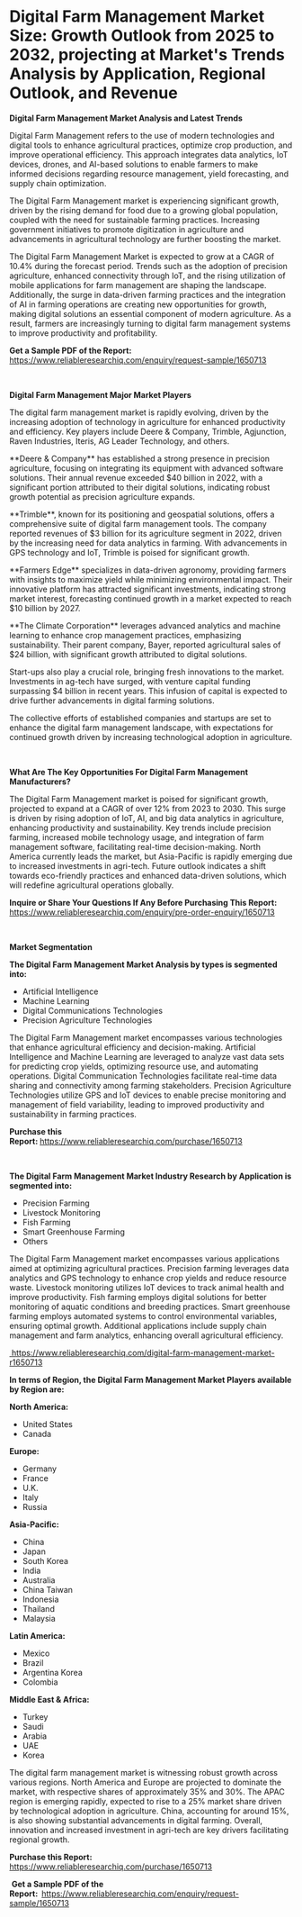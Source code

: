 <p><h1>Digital Farm Management Market Size: Growth Outlook from 2025 to 2032, projecting at Market's Trends Analysis by Application, Regional Outlook, and Revenue</h1></p><p><strong>Digital Farm Management Market Analysis and Latest Trends</strong></p>
<p><p>Digital Farm Management refers to the use of modern technologies and digital tools to enhance agricultural practices, optimize crop production, and improve operational efficiency. This approach integrates data analytics, IoT devices, drones, and AI-based solutions to enable farmers to make informed decisions regarding resource management, yield forecasting, and supply chain optimization. </p><p>The Digital Farm Management market is experiencing significant growth, driven by the rising demand for food due to a growing global population, coupled with the need for sustainable farming practices. Increasing government initiatives to promote digitization in agriculture and advancements in agricultural technology are further boosting the market. </p><p>The Digital Farm Management Market is expected to grow at a CAGR of 10.4% during the forecast period. Trends such as the adoption of precision agriculture, enhanced connectivity through IoT, and the rising utilization of mobile applications for farm management are shaping the landscape. Additionally, the surge in data-driven farming practices and the integration of AI in farming operations are creating new opportunities for growth, making digital solutions an essential component of modern agriculture. As a result, farmers are increasingly turning to digital farm management systems to improve productivity and profitability.</p></p>
<p><strong>Get a Sample PDF of the Report:&nbsp;</strong> <a href="https://www.reliableresearchiq.com/enquiry/request-sample/1650713?utm_campaign=3583&utm_medium=2&utm_source=Github&utm_content=ia&utm_term=19042025&utm_id=digital-farm-management">https://www.reliableresearchiq.com/enquiry/request-sample/1650713</a></p>
<p>&nbsp;</p>
<p><strong>Digital Farm Management Major Market Players</strong></p>
<p><p>The digital farm management market is rapidly evolving, driven by the increasing adoption of technology in agriculture for enhanced productivity and efficiency. Key players include Deere & Company, Trimble, Agjunction, Raven Industries, Iteris, AG Leader Technology, and others.</p><p>**Deere & Company** has established a strong presence in precision agriculture, focusing on integrating its equipment with advanced software solutions. Their annual revenue exceeded $40 billion in 2022, with a significant portion attributed to their digital solutions, indicating robust growth potential as precision agriculture expands.</p><p>**Trimble**, known for its positioning and geospatial solutions, offers a comprehensive suite of digital farm management tools. The company reported revenues of $3 billion for its agriculture segment in 2022, driven by the increasing need for data analytics in farming. With advancements in GPS technology and IoT, Trimble is poised for significant growth.</p><p>**Farmers Edge** specializes in data-driven agronomy, providing farmers with insights to maximize yield while minimizing environmental impact. Their innovative platform has attracted significant investments, indicating strong market interest, forecasting continued growth in a market expected to reach $10 billion by 2027.</p><p>**The Climate Corporation** leverages advanced analytics and machine learning to enhance crop management practices, emphasizing sustainability. Their parent company, Bayer, reported agricultural sales of $24 billion, with significant growth attributed to digital solutions.</p><p>Start-ups also play a crucial role, bringing fresh innovations to the market. Investments in ag-tech have surged, with venture capital funding surpassing $4 billion in recent years. This infusion of capital is expected to drive further advancements in digital farming solutions.</p><p>The collective efforts of established companies and startups are set to enhance the digital farm management landscape, with expectations for continued growth driven by increasing technological adoption in agriculture.</p></p>
<p>&nbsp;</p>
<p><strong>What Are The Key Opportunities For Digital Farm Management Manufacturers?</strong></p>
<p><p>The Digital Farm Management market is poised for significant growth, projected to expand at a CAGR of over 12% from 2023 to 2030. This surge is driven by rising adoption of IoT, AI, and big data analytics in agriculture, enhancing productivity and sustainability. Key trends include precision farming, increased mobile technology usage, and integration of farm management software, facilitating real-time decision-making. North America currently leads the market, but Asia-Pacific is rapidly emerging due to increased investments in agri-tech. Future outlook indicates a shift towards eco-friendly practices and enhanced data-driven solutions, which will redefine agricultural operations globally.</p></p>
<p><strong>Inquire or Share Your Questions If Any Before Purchasing This Report:</strong> <a href="https://www.reliableresearchiq.com/enquiry/pre-order-enquiry/1650713?utm_campaign=3583&utm_medium=2&utm_source=Github&utm_content=ia&utm_term=19042025&utm_id=digital-farm-management">https://www.reliableresearchiq.com/enquiry/pre-order-enquiry/1650713</a></p>
<p>&nbsp;</p>
<p><strong>Market Segmentation</strong></p>
<p><strong>The Digital Farm Management Market Analysis by types is segmented into:</strong></p>
<p><ul><li>Artificial Intelligence</li><li>Machine Learning</li><li>Digital Communications Technologies</li><li>Precision Agriculture Technologies</li></ul></p>
<p><p>The Digital Farm Management market encompasses various technologies that enhance agricultural efficiency and decision-making. Artificial Intelligence and Machine Learning are leveraged to analyze vast data sets for predicting crop yields, optimizing resource use, and automating operations. Digital Communication Technologies facilitate real-time data sharing and connectivity among farming stakeholders. Precision Agriculture Technologies utilize GPS and IoT devices to enable precise monitoring and management of field variability, leading to improved productivity and sustainability in farming practices.</p></p>
<p><strong>Purchase this Report:&nbsp;</strong><a href="https://www.reliableresearchiq.com/purchase/1650713?utm_campaign=3583&utm_medium=2&utm_source=Github&utm_content=ia&utm_term=19042025&utm_id=digital-farm-management">https://www.reliableresearchiq.com/purchase/1650713</a></p>
<p>&nbsp;</p>
<p><strong>The Digital Farm Management Market Industry Research by Application is segmented into:</strong></p>
<p><ul><li>Precision Farming</li><li>Livestock Monitoring</li><li>Fish Farming</li><li>Smart Greenhouse Farming</li><li>Others</li></ul></p>
<p><p>The Digital Farm Management market encompasses various applications aimed at optimizing agricultural practices. Precision farming leverages data analytics and GPS technology to enhance crop yields and reduce resource waste. Livestock monitoring utilizes IoT devices to track animal health and improve productivity. Fish farming employs digital solutions for better monitoring of aquatic conditions and breeding practices. Smart greenhouse farming employs automated systems to control environmental variables, ensuring optimal growth. Additional applications include supply chain management and farm analytics, enhancing overall agricultural efficiency.</p></p>
<p><a href="https://www.reliableresearchiq.com/digital-farm-management-market-r1650713?utm_campaign=3583&utm_medium=2&utm_source=Github&utm_content=ia&utm_term=19042025&utm_id=digital-farm-management">&nbsp;https://www.reliableresearchiq.com/digital-farm-management-market-r1650713</a></p>
<p><strong>In terms of Region, the Digital Farm Management Market Players available by Region are:</strong></p>
<p>
    <p> <strong> North America: </strong>
        <ul>
            <li>United States</li>
            <li>Canada</li>
        </ul>
        </p> 
    <p> <strong> Europe: </strong>
        <ul>
            <li>Germany</li>
            <li>France</li>
            <li>U.K.</li>
            <li>Italy</li>
            <li>Russia</li>
        </ul>
        </p> 
    <p> <strong> Asia-Pacific: </strong>
        <ul>
            <li>China</li>
            <li>Japan</li>
            <li>South Korea</li>
            <li>India</li>
            <li>Australia</li>
            <li>China Taiwan</li>
            <li>Indonesia</li>
            <li>Thailand</li>
            <li>Malaysia</li>
        </ul>
        </p> 
    <p> <strong> Latin America: </strong>
        <ul>
            <li>Mexico</li>
            <li>Brazil</li>
            <li>Argentina Korea</li>
            <li>Colombia</li>
        </ul>
        </p> 
    <p> <strong> Middle East & Africa: </strong>
        <ul>
            <li>Turkey</li>
            <li>Saudi</li>
            <li>Arabia</li>
            <li>UAE</li>
            <li>Korea</li>
        </ul>
    </p>
    </p>
<p><p>The digital farm management market is witnessing robust growth across various regions. North America and Europe are projected to dominate the market, with respective shares of approximately 35% and 30%. The APAC region is emerging rapidly, expected to rise to a 25% market share driven by technological adoption in agriculture. China, accounting for around 15%, is also showing substantial advancements in digital farming. Overall, innovation and increased investment in agri-tech are key drivers facilitating regional growth.</p></p>
<p><strong>Purchase this Report: </strong><a href="https://www.reliableresearchiq.com/purchase/1650713?utm_campaign=3583&utm_medium=2&utm_source=Github&utm_content=ia&utm_term=19042025&utm_id=digital-farm-management">https://www.reliableresearchiq.com/purchase/1650713</a></p>
<p>&nbsp;<strong>Get a Sample PDF of the Report:&nbsp;&nbsp;</strong><a href="https://www.reliableresearchiq.com/enquiry/request-sample/1650713?utm_campaign=3583&utm_medium=2&utm_source=Github&utm_content=ia&utm_term=19042025&utm_id=digital-farm-management">https://www.reliableresearchiq.com/enquiry/request-sample/1650713</a></p>
<p><strong></strong></p>
<p><p></p><p></p><p></p></p>
